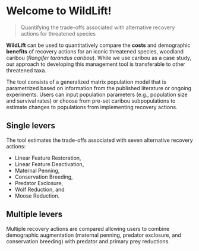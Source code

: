 # Welcome to WildLift!

> Quantifying the trade-offs associated with alternative
> recovery actions for threatened species

**WildLift** can be used to quantitatively compare the **costs** and 
demographic **benefits** of recovery actions for an iconic threatened species, 
woodland caribou (*Rangifer tarandus caribou*).
While we use caribou as a case study, our approach to developing this 
management tool is transferable to other threatened taxa.

The tool consists of a generalized matrix population model that is 
parametrized based on information from the published literature or ongoing
experiments. Users can input population parameters 
(e.g., population size and survival rates) or choose from 
pre-set caribou subpopulations to estimate changes to populations 
from implementing recovery actions. 

## Single levers

The tool estimates the trade-offs
associated with seven alternative recovery actions: 

- Linear Feature Restoration,
- Linear Feature Deactivation, 
- Maternal Penning,
- Conservation Breeding, 
- Predator Exclosure, 
- Wolf Reduction, and 
- Moose Reduction. 

## Multiple levers

Multiple recovery actions are compared allowing users to combine 
demographic augmentation (maternal penning, predator exclosure, 
and conservation breeding) with predator and primary prey reductions.
